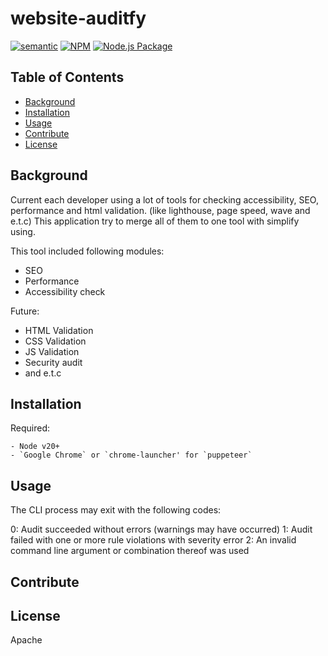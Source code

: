 # website-auditfy
[![semantic](https://img.shields.io/badge/%20%20%F0%9F%93%A6%F0%9F%9A%80-semantic--release-e10079.svg)](https://github.com/semantic-release/semantic-release)
[![NPM](https://img.shields.io/npm/v/website-auditfy)](https://www.npmjs.com/package/website-auditfy)
[![Node.js Package](https://github.com/romanrostislavovich/auditfy/actions/workflows/npm-publish.yml/badge.svg)](https://github.com/romanrostislavovich/auditfy/actions/workflows/npm-publish.yml)
> 

## Table of Contents

- [Background](#background)
- [Installation](#installation)
- [Usage](#usage)
- [Contribute](#contribute)
- [License](#license)

## Background 

Current each developer using a lot of tools for checking accessibility, SEO, performance and html validation. (like lighthouse, page speed, wave and e.t.c)
This application try to merge all of them to one tool with simplify using. 

This tool included following modules: 
- SEO
- Performance
- Accessibility check 

Future: 
- HTML Validation
- CSS Validation
- JS Validation 
- Security audit 
- and e.t.c

## Installation

Required: 
```angular2html
- Node v20+
- `Google Chrome` or `chrome-launcher' for `puppeteer`
```

## Usage

The CLI process may exit with the following codes:

0: Audit succeeded without errors (warnings may have occurred)
1: Audit failed with one or more rule violations with severity error
2: An invalid command line argument or combination thereof was used

## Contribute

## License

Apache
